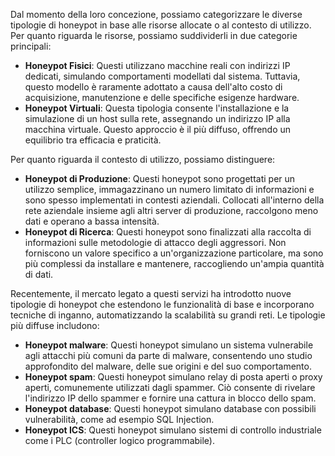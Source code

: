 Dal momento della loro concezione, possiamo categorizzare le diverse tipologie di honeypot in base alle risorse allocate o al contesto di utilizzo.
Per quanto riguarda le risorse, possiamo suddividerli in due categorie principali:
- **Honeypot Fisici**: Questi utilizzano macchine reali con indirizzi IP dedicati, simulando comportamenti modellati dal sistema. Tuttavia, questo modello è raramente adottato a causa dell'alto costo di acquisizione, manutenzione e delle specifiche esigenze hardware.
- **Honeypot Virtuali**: Questa tipologia consente l'installazione e la simulazione di un host sulla rete, assegnando un indirizzo IP alla macchina virtuale. Questo approccio è il più diffuso, offrendo un equilibrio tra efficacia e praticità.

Per quanto riguarda il contesto di utilizzo, possiamo distinguere:
- **Honeypot di Produzione**: Questi honeypot sono progettati per un utilizzo semplice, immagazzinano un numero limitato di informazioni e sono spesso implementati in contesti aziendali. Collocati all'interno della rete aziendale insieme agli altri server di produzione, raccolgono meno dati e operano a bassa intensità.
- **Honeypot di Ricerca**: Questi honeypot sono finalizzati alla raccolta di informazioni sulle metodologie di attacco degli aggressori. Non forniscono un valore specifico a un'organizzazione particolare, ma sono più complessi da installare e mantenere, raccogliendo un'ampia quantità di dati.

Recentemente, il mercato legato a questi servizi ha introdotto nuove tipologie di honeypot che estendono le funzionalità di base e incorporano tecniche di inganno, automatizzando la scalabilità su grandi reti. Le tipologie più diffuse includono:
- **Honeypot malware**: Questi honeypot simulano un sistema vulnerabile agli attacchi più comuni da parte di malware, consentendo uno studio approfondito del malware, delle sue origini e del suo comportamento.
- **Honeypot spam**: Questi honeypot simulano relay di posta aperti o proxy aperti, comunemente utilizzati dagli spammer. Ciò consente di rivelare l'indirizzo IP dello spammer e fornire una cattura in blocco dello spam.
- **Honeypot database**: Questi honeypot simulano database con possibili vulnerabilità, come ad esempio SQL Injection.
- **Honeypot ICS**: Questi honeypot simulano sistemi di controllo industriale come i PLC (controller logico programmabile).